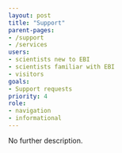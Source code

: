 ```yaml
---
layout: post
title: "Support"
parent-pages:
- /support
- /services
users:
- scientists new to EBI
- scientists familiar with EBI
- visitors
goals:
- Support requests
priority: 4
role:
- navigation
- informational
---
```


No further description.
